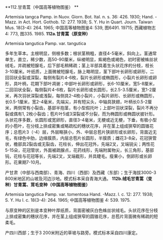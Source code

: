 **112.甘青蒿（中国高等植物图鉴） **

Artemisia tangca Pamp. in Nuov. Giorn. Bot. Ital. n. s. 36: 426. 1930; Hand. -Mazz. in Act. Hort. Gothob. 12: 277. 1938; S. Y. Hu in Quart. Journ. Taiwan Mus. 18(3-4): 264. 1965; 中国高等植物图鉴4: 539, 图6491. 19715; 西藏植物志4: 773, 图335. 1985.
**112a.甘青蒿（原变种）**

Artemisia tangutica Pamp. var. tangutica

多年生草本。主根明显，侧根多数；根状茎稍粗，直径4-5毫米，斜向上。茎通常单生，直立，稀少数，高50-90厘米，纵棱明显，紫褐色或褐色，初时密被蛛丝状绒毛，并疏被短腺毛，后下部毛稍稀疏；茎上半部具着生头状花序的分枝，枝长3-10厘米。叶纸质，上面微被短腺毛，脉上略明显，茎下部叶长卵形或卵形，二回羽状全裂或深裂，每侧有裂片4-6枚，裂片长卵形或椭圆形，小裂片长卵形或卵形，具叶柄，花期下部叶凋谢；中部叶长卵形或卵形，长6-10厘米，宽5-8厘米，二回羽状全裂，每侧裂片4-6枚，裂片长卵形或长圆形，长2.5-3.5厘米，宽1-2厘米，再次羽状深裂或浅裂，每侧具2-4枚小裂片，小裂片卵形、长卵形或椭圆形，长0.5-1厘米，宽2-4毫米，先端尖，并有短尖头，中轴具狭翅，叶柄长0.5-2厘米，两侧常有小裂齿，基部半抱茎，有小型假托叶；上部叶羽状深裂，裂片不再分裂或偶有1, 2枚小裂齿；苞片叶5或3深裂或不分裂，而为椭圆形或椭圆状披针形。头状花序多数，长圆形或宽卵形，直径3-4毫米，无梗或近无梗，下垂，有极小型的小苞叶，在分枝上排成密集或略疏松的穗状花序，并在茎上组成狭窄的圆锥花序；总苞片3（-4）层，外层略狭小，外、中层总苞片狭卵形或长卵形，背面近无毛，有绿色中肋，边缘膜质，内层总苞片长圆形，半膜质；雌花3-8朵，花冠狭管状，檐部具2裂齿或无裂齿，花柱长，伸出花冠外，先端2叉，叉端锐尖；两性花5-15朵，花冠管状，外面被疏腺点，花药线形，先端附属物尖，长三角形，基部钝，花柱与花冠等长，先端2叉，叉端截形，并具睫毛。瘦果小，倒卵形或长卵形。花果期7-10月。

产甘肃（中部与西南部）、青海、四川（西部）及西藏（东部）；生于海拔3000-3 800米地区的山坡及河边沙地。模式标本采自青海大通。
**112b.绒毛甘青蒿（变种）甘青蒿、茸毛变种（中国高等植物图鉴）**

Artemisia tangutica Pamp. var. tomentosa Hand. -Mazz. l. c. 12: 277. 1938; S. Y. Hu l. c. 18(3-4): 264. 1965; 中国高等植物图鉴 4: 539. 1975.

与原变种的区别是本变种叶厚纸质，背面密被灰白色蛛丝状绒毛。头状花序在分枝上排成密集的穗状花序，并在茎上组成狭窄的圆锥花序，总苞片背面微有稀疏的短柔毛。

产四川西部；生于3 200米附近的草坡与路旁。模式标本采自四川康定。
